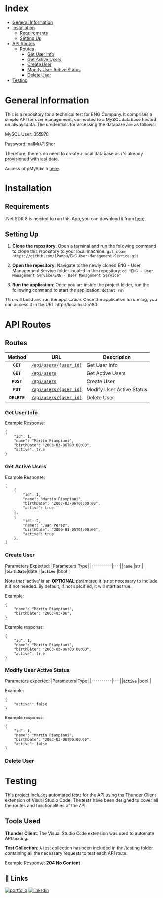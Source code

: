 
# Index
* [General Information](#general-information)
* [Installation](#installation)
    * [Requirements](#requirements)
    * [Setting Up](#setting-up)
* [API Routes](#api-routes)
    * [Routes](#routes)
        * [Get User Info](#get-user-info)
        * [Get Active Users](#get-active-users)
        * [Create User](#create-user)
        * [Modify User Active Status](#modify-user-active-status)
        * [Delete User](#delete-user)
* [Testing](#testing)
     
# General Information

This is a repository for a technical test for ENG Company. It comprises a simple API for user management, connected to a MySQL database hosted on alwaysdata. The credentials for accessing the database are as follows:

MySQL User: 355978

Password: naIMrATIShor

Therefore, there's no need to create a local database as it's already provisioned with test data.

Access phpMyAdmin [here](https://phpmyadmin.alwaysdata.com/).
# Installation
## Requirements
.Net SDK 8 is needed to run this App, you can download it from [here](https://dotnet.microsoft.com/es-es/download).
## Setting Up
1. **Clone the repository**: Open a terminal and run the following command to clone this repository to your local machine:
`git clone https://github.com/1Pampu/ENG-User-Management-Service.git`

2. **Open the repository**: Navigate to the newly cloned ENG - User Management Service folder located in the repository:
`cd "ENG - User Management Service/ENG - User Management Service"`

3. **Run the application**: Once you are inside the project folder, run the following command to start the application:
`dotnet run`

This will build and run the application. Once the application is running, you can access it in the URL http://localhost:5180.
# API Routes

## Routes

 | Method |  URL                                       | Description                                                   |
 | :----: | ------------------------------------------ | ------------------------------------------------------------- |
 | **`GET`**  | [`/api/users/{user_id}` ](#get-user-info)    | Get User Info             |
 | **`GET`**  | [`/api/users`](#get-active-users)       | Get Active Users          |
 | **`POST`** | [`/api/users`](#create-user)          | Create User               |
 | **`PUT`** | [`/api/users/{user_id}`](#modify-user-active-status) | Modify User Active Status |
 | **`DELETE`** | [`/api/users/{user_id}`](#delete-user) | Delete User |

### Get User Info

Example Response:

    {
        "id": 1,
        "name": "Martín Piampiani",
        "birthDate": "2003-03-06T00:00:00",
        "active": true
    }

### Get Active Users

Example Response:


    [
        {
            "id": 1,
            "name": "Martín Piampiani",
            "birthDate": "2003-03-06T00:00:00",
            "active": true
        },
        {
            "id": 2,
            "name": "Juan Perez",
            "birthDate": "2000-01-05T00:00:00",
            "active": true
        },
    ]

### Create User
Parameters Expected:
|Parameters|Type|
|----------|:--:|
|**`name`**    |str |
|**`birthDate`**|date |
|**`active`**  |bool |

Note that 'active' is an **OPTIONAL** parameter, it is not necessary to include it if not needed. By default, if not specified, it will start as true.

Example:

    {
        "name": "Martín Piampiani",
        "birthDate": "2003-03-06",
    }

 Example response:

    {
        "id": 1,
        "name": "Martín Piampiani",
        "birthDate": "2003-03-06T00:00:00",
        "active": true
    }

### Modify User Active Status
 Parameters expected:
|Parameters|Type|
|----------|:--:|
|**`active`**    |bool |

Example:

    {
        "active": false
    }

 Example response:

    {
        "id": 1,
        "name": "Martín Piampiani",
        "birthDate": "2003-03-06T00:00:00",
        "active": false
    }

### Delete User

# Testing
This project includes automated tests for the API using the Thunder Client extension of Visual Studio Code. The tests have been designed to cover all the routes and functionalities of the API.

## Tools Used

**Thunder Client**: The Visual Studio Code extension was used to automate API testing.

**Test Collection**: A test collection has been included in the /testing folder containing all the necessary requests to test each API route.

Example Response: **204 No Content**
## 🔗 Links
[![portfolio](https://img.shields.io/badge/my_portfolio-000?style=for-the-badge&logo=ko-fi&logoColor=white)](https://1pampu.github.io/my-portfolio/)
[![linkedin](https://img.shields.io/badge/linkedin-0A66C2?style=for-the-badge&logo=linkedin&logoColor=white)](https://www.linkedin.com/in/martin-piampiani/)
